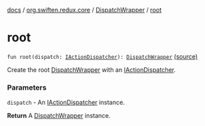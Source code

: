 [docs](../../index.md) / [org.swiften.redux.core](../index.md) / [DispatchWrapper](index.md) / [root](./root.md)

# root

`fun root(dispatch: `[`IActionDispatcher`](../-i-action-dispatcher.md)`): `[`DispatchWrapper`](index.md) [(source)](https://github.com/protoman92/KotlinRedux/tree/master/common\common-core\src\main\kotlin/org/swiften/redux/core/DispatchWrapper.kt#L23)

Create the root [DispatchWrapper](index.md) with an [IActionDispatcher](../-i-action-dispatcher.md).

### Parameters

`dispatch` - An [IActionDispatcher](../-i-action-dispatcher.md) instance.

**Return**
A [DispatchWrapper](index.md) instance.

